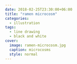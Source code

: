 ```yaml
---
date: 2018-02-25T23:30:00+06:00
title: "ramen microcosm"
categories:
  - illustration
tags:
  - line drawing
  - black and white
cover:
  image: ramen-microcosm.jpg
  caption: microcosms
  style: normal
---
```

